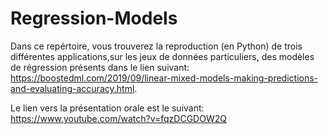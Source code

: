 # Regression-Models
Dans ce repértoire, vous trouverez la reproduction (en Python) de trois différentes applications,sur les jeux de données particuliers, des modèles de régression  présents dans le lien suivant: 
https://boostedml.com/2019/09/linear-mixed-models-making-predictions-and-evaluating-accuracy.html.

Le lien vers la présentation orale est le suivant: https://www.youtube.com/watch?v=fqzDCGDOW2Q
